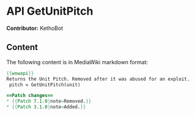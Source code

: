 # API GetUnitPitch

**Contributor:** KethoBot

## Content

The following content is in MediaWiki markdown format:

```mediawiki
{{wowapi}}
Returns the Unit Pitch. Removed after it was abused for an exploit.
 pitch = GetUnitPitch(unit)

==Patch changes==
* {{Patch 7.1.0|note=Removed.}}
* {{Patch 3.1.0|note=Added.}}
```
